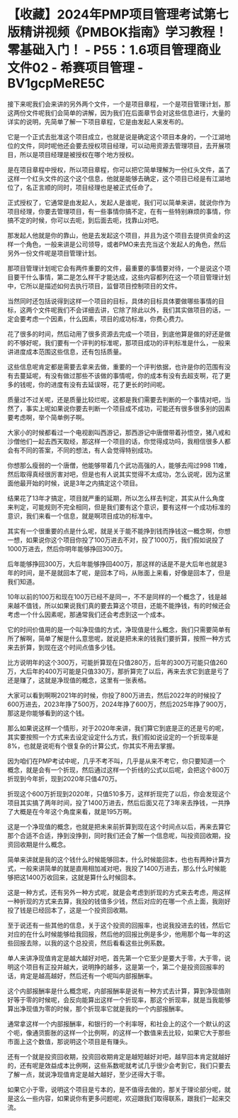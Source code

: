 # 【收藏】2024年PMP项目管理考试第七版精讲视频《PMBOK指南》学习教程！零基础入门！ - P55：1.6项目管理商业文件02 - 希赛项目管理 - BV1gcpMeRE5C

接下来呢我们会来讲的另外两个文件，一个是项目章程，一个是项目管理计划，那这两份文件呢我们会简单的讲解，因为我们在后面章节会对这些信息进行，大量的详实的说明，先简单了解一下项目章程，它是由发起人来发布的。

它是一个正式去批准这个项目成立，也就是说是确定这个项目本身的，一个江湖地位的文件，同时呢他还会要去授权项目经理，可以动用资源去管理项目，去开展项目，所以是项目经理是被授权在哪个地方授权。

是在项目章程中授权，所以项目章程，你可以把它简单理解为一份红头文件，盖了这样一个红头文件的这个这个信息，他就是能够去确定，这个项目已经是有江湖地位了，名正言顺的同时，项目经理也是被正式任命了。

正式授权了，它通常是由发起人，发起人是谁呢，我们可以简单来讲，就说你作为项目经理，你要去管理项目，有一些事情你搞不定，在有一些特别麻烦的事情，你搞不定的时候，你可以去呃，到后面去呃，找靠山对吧。

那发起人他就是你的靠山，他是去发起这个项目，并且为这个项目去提供资金的这样一个角色，一般来讲是公司领导，或者PMO来去充当这个发起人的角色，然后另外一份文件呢是项目管理计划。

那项目管理计划呢它会有两件重要的文件，最重要的事情要对待，一个是说这个项目要干什么事情，第二是怎么样干才能达成，这些内容都列在这一个项目管理计划中，它所以是描述如何去执行项目，监督项目控制项目的文件。

当然同时还包括说得到这样一个项目的目标，具体的目标具体要做哪些事情的目标，这两个文件呢我们不会详细去讲，它除了除此以外，我们其实做项目的话，一定会要考虑一个因素，什么因素，项目的成功标准，你费心费力。

花了很多的时间，然后动用了很多资源去完成一个项目，到底他算是做的好还是做的不够好呢，我们要有一个评判的标准呢，那项目成功的评判标准是什么，一般来讲进度成本范围这些信息，还有包括质量。

这些信息呢肯定都是需要去拿来去做，重要的一个评判依据，也许是你的范围有没有去蔓延呢，有没有做过那些不该做的事情呢，你的成本有没有去超支啊，花了更多的钱呢，你的进度有没有去延误呀，花了更长的时间呢。

质量过不过关呢，还是质量比较烂呢，这都是我们需要去判断的一个事情对吧，当然了，事实上呢如果说你要去判断一个项目成不成功，可能还有很多很多别的因素要考虑啊，举个简单例子啊。

大家小的时候都看过一个电视剧叫西游记，那西游记中唐僧带着孙悟空，猪八戒和沙僧他们一起去西天取经，那这样一个项目的话，你觉得成功吗，我相信很多人都会有不同的答案，不同的想法，有人会觉得特别成功。

你想那么瘦弱的一个唐僧，他能够带着几个武功高强的人，能够去闯过998 11难，然后取得真经很厉害对吧，但是也有人说其实觉得不太成功，怎么说呢，因为这里面他最开始的时候，说是3年之内搞定这个项目。

结果花了13年才搞定，项目就严重的延期，所以怎么样去判定，其实从什么角度来判定，可能规则不完全相同，但是我们要有这个意识，要有这样一个成功标准的意识，我们来看一个信息，就是啊项目成功的标准中。

其实有一个很重要的点是什么呢，就是关于能不能挣到钱而挣钱这一概念啊，你想一想，如果说你这个项目你投了100万进去不对，投了1000万，我们假如说投了1000万进去，然后你明年能够挣回300万。

后年能够挣回300万，大后年能够挣回400万，那这样的话是不是大后年也就是3年的时间，是不是就回本了呢，是回本了吗，从账面上来看，好像是回本了，但是我们知道。

10年以前的100万和现在100万已经不是同一，不不是同样的一个概念了，钱是越来越不值钱，所以如果说我们真的要去算这个项目，还能不能挣钱，有的时候还会考虑一个什么因素呢，那通常我们还会考虑到这一个成本。

它的时间价值用的是一个叫净现值的方式，净现值是什么概念，我们只需要简单有所了解啊，简单了解是什么意思呢，就说是把未来的钱我们要折算，按照一种方式来去折算，到现在这个时间点值多少钱。

比方说明年的这个300万，可能折算现在只值280万，后年的300万可能只值260万，大后年的400万可能是只值330万，那折算完了以后，再来去求它到底是亏了还是赚了，这就是净现值的概念，这里有一张表格。

大家可以看到啊啊2021年的时候，你投了800万进去，然后2022年的时候投了600万进去，2023年挣了500万，2024年挣了600万，然后2025年挣了900万，那这是你能够看到的这个钱。

那么如果说这样一个情形，对于2020年来讲，我们算它到底是正的还是亏的呢，其实要按照一个方式来去设定设定什么方式，我们假如说设定的一个折现率是8%，也就是说呃有个很复杂的计算公式，你其实不用去掌握。

因为咱们在PMP考试中呢，几乎不考不叫，几乎是从来不考它，你只要知道一个概念，就是会有一个折现，然后通过这样一个折线的公式以后呢，会把这个800万折现到今年折，现到2020年只值470万。

折现这个600万折现到2020年，只值510多万，这样折现完了以后，你会发现这个项目其实搞了两年时间，投了1400万进去，然后后面又花了3年来去挣钱，一共挣了大概是在今年这个角度来看，就是195万啊。

这是一个净现值的概念，也就是把未来前折算到现在这个时间点以后，再来去算它那个合适不合适，挣到没挣到，同时我们还会了解一个信息呢，叫投资回收期，投资回收期是什么概念。

简单来讲就是我的这个钱什么时候能够回本，什么时候能回本，也也有两种计算方式，一般来讲简单的就是直用相加减对吧，我投了1400万进去，那么什么时候能够把这1400万收回来，这就是算什么时候回本。

这是一种方式，还有另外一种方式呢，就是会考虑到折现的方式来去考虑，用这样一种折现的方式来去算，我投的钱值多少钱，然后对应的在哪一个点上面，我刚好投了钱是已经回本了，这是一个投资回收期。

至于说还有一些其他的信息，关于这个投资的回报率，也说我投进去的钱，然后它对应的在什么时候能够给我回报，然后他的回报比例是多少，他用那个每一年的这些回报去除，以我的这个总投资，然后看看这些比例系数。

单人来讲净现值肯定是越大越好对吧，首先第一个它至少是要大于零，大于零，说明这个项目有正投并越大，说明挣的越多，这是第一个，第二个是投资回报率的话，肯定是越高越好，然后还有一个呢叫内部报酬率。

这个内部报酬率是什么概念呢，内部报酬率是说有一种方式去计算，算到净现值刚好等于零的时候呢，会反向能算出这样一个折现率，那这个折现率，就是当我能够算出净现值为零的时候，那个折现率它就是我的一个内部报酬率。

通常拿这样一个内部报酬率，和银行的一个利率呀，和社会上的这个一个默认的这个呃，像通货膨胀的这样一个比例啊，的这样一个数值来去比较，如果它大于那些市面上这个数值，那说明这个项目是有赚头。

还有一个就是投资回收期，投资回收期肯定是越短越好对吧，越早回本肯定就越好的，还有呢是效益成本比例啊，这些系数呢就考试几乎很少会考到它，我们只要去了解一点，就说净现值肯定是越大越好，至少还得大于零。

如果它小于零，说明这个项目是亏本的，是不值得去做的，那关于理论部分呢，就是这么一些内容，如果说你有更多问题呢，欢迎跟我们取得联系，跟我们一起来交流。

